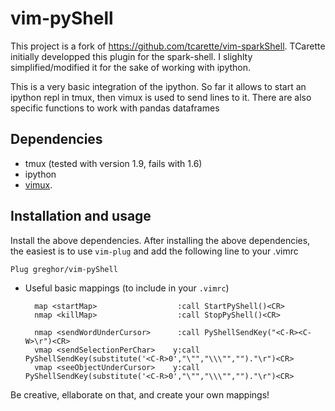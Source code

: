 # vim-pyShell

This project is a fork of https://github.com/tcarette/vim-sparkShell. TCarette initially developped this plugin for the spark-shell. I slighlty simplified/modified it for the sake of working with ipython.

This is a very basic integration of the ipython. 
So far it allows to start an ipython repl in tmux, then vimux is used to
send lines to it. There are also specific functions to work with pandas dataframes

## Dependencies

* tmux         (tested with version 1.9, fails with 1.6)
* ipython
* [vimux](https://github.com/benmills/vimux.git).


## Installation and usage

Install the above dependencies.
After installing the above dependencies, the easiest is to use `vim-plug`
and add the following line to your .vimrc

    Plug greghor/vim-pyShell

* Useful basic mappings (to include in your `.vimrc`)

		map <startMap>                  :call StartPyShell()<CR>
		nmap <killMap>                  :call StopPyShell()<CR>

		nmap <sendWordUnderCursor>      :call PyShellSendKey("<C-R><C-W>\r")<CR> 
		vmap <sendSelectionPerChar>    y:call PyShellSendKey(substitute('<C-R>0',"\"","\\\"","")."\r")<CR>
		vmap <seeObjectUnderCursor>    y:call PyShellSendKey(substitute('<C-R>0',"\"","\\\"","")."\r")<CR>

Be creative, ellaborate on that, and create your own mappings!

